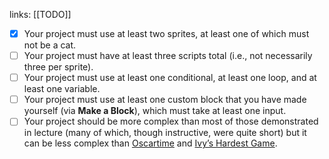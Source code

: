 
links: [[TODO]]

- [x]  Your project must use at least two sprites, at least one of which must not be a cat.
- [ ]  Your project must have at least three scripts total (i.e., not necessarily three per sprite).
- [ ]  Your project must use at least one conditional, at least one loop, and at least one
variable.
- [ ]  Your project must use at least one custom block that you have made yourself (via **Make a Block**), which must take at least one input.
- [ ]   Your project should be more complex than most of those demonstrated in lecture (many of which, though instructive, were quite short) but it can be less complex than [Oscartime](https://scratch.mit.edu/projects/277537196) and [Ivy’s Hardest Game](https://scratch.mit.edu/projects/326129433).